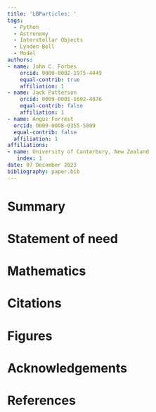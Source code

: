 ```yaml
---
title: 'LBParticles: '
tags:
  - Python
  - Astronomy
  - Interstellar Objects
  - Lynden Bell
  - Model
authors:
- name: John C. Forbes
    orcid: 0000-0002-1975-4449
    equal-contrib: true
    affiliation: 1
- name: Jack Patterson
    orcid: 0009-0001-1692-4676
    equal-contrib: false
    affiliation: 1
- name: Angus Forrest
  orcid: 0009-0008-0355-5809
  equal-contrib: false
  affiliation: 1
affiliations:
- name: University of Canterbury, New Zealand
   index: 1
date: 07 December 2023
bibliography: paper.bib
---
```


# Summary


# Statement of need


# Mathematics


# Citations


# Figures


# Acknowledgements


# References